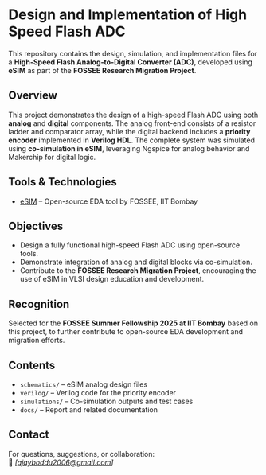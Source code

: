 # Design and Implementation of High Speed Flash ADC

This repository contains the design, simulation, and implementation files for a **High-Speed Flash Analog-to-Digital Converter (ADC)**, developed using **eSIM** as part of the **FOSSEE Research Migration Project**.

## Overview

This project demonstrates the design of a high-speed Flash ADC using both **analog** and **digital** components. The analog front-end consists of a resistor ladder and comparator array, while the digital backend includes a **priority encoder** implemented in **Verilog HDL**. The complete system was simulated using **co-simulation in eSIM**, leveraging Ngspice for analog behavior and Makerchip for digital logic.

## Tools & Technologies

- [eSIM](https://esim.fossee.in/) – Open-source EDA tool by FOSSEE, IIT Bombay

## Objectives

- Design a fully functional high-speed Flash ADC using open-source tools.
- Demonstrate integration of analog and digital blocks via co-simulation.
- Contribute to the **FOSSEE Research Migration Project**, encouraging the use of eSIM in VLSI design education and development.

## Recognition

Selected for the **FOSSEE Summer Fellowship 2025 at IIT Bombay** based on this project, to further contribute to open-source EDA development and migration efforts.

## Contents

- `schematics/` – eSIM analog design files  
- `verilog/` – Verilog code for the priority encoder  
- `simulations/` – Co-simulation outputs and test cases  
- `docs/` – Report and related documentation

## Contact

For questions, suggestions, or collaboration:  
📧 *[ajayboddu2006@gmail.com]*  

